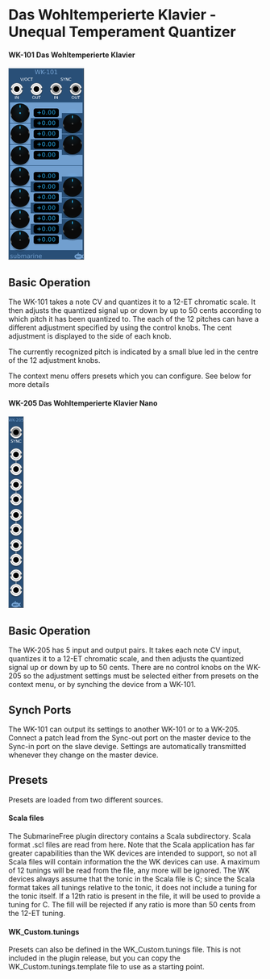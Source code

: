 # Das Wohltemperierte Klavier - Unequal Temperament Quantizer
#### WK-101 Das Wohltemperierte Klavier

![View of the Das Wohltemperierte Klavier](WK-101.png "Das Wohltemperierte Klavier")

## Basic Operation

The WK-101 takes a note CV and quantizes it to a 12-ET chromatic scale. It then adjusts the quantized signal up or down by up to 50 cents according to which pitch it has been quantized to. The each of the 12 pitches can have a different adjustment specified by using the control knobs. The cent adjustment is displayed to the side of each knob.

The currently recognized pitch is indicated by a small blue led in the centre of the 12 adjustment knobs.

The context menu offers presets which you can configure. See below for more details

#### WK-205 Das Wohltemperierte Klavier Nano

![View of the Das Wohltemperierte Klavier nano](WK-205.png "Das Wohltemperierte Klavier nano")

## Basic Operation

The WK-205 has 5 input and output pairs. It takes each note CV input, quantizes it to a 12-ET chromatic scale, and then adjusts the quantized signal up or down by up to 50 cents. There are no control knobs on the WK-205 so the adjustment settings must be selected either from presets on the context menu, or by synching the device from a WK-101.

## Synch Ports

The WK-101 can output its settings to another WK-101 or to a WK-205. Connect a patch lead from the Sync-out port on the master device to the Sync-in port on the slave devige. Settings are automatically transmitted whenever they change on the master device.

## Presets

Presets are loaded from two different sources. 

#### Scala files

The SubmarineFree plugin directory contains a Scala subdirectory. Scala format .scl files are read from here. Note that the Scala application has far greater capabilities than the WK devices are intended to support, so not all Scala files will contain information the the WK devices can use. A maximum of 12 tunings will be read from the file, any more will be ignored. The WK devices always assume that the tonic in the Scala file is C; since the Scala format takes all tunings relative to the tonic, it does not include a tuning for the tonic itself. If a 12th ratio is present in the file, it will be used to provide a tuning for C. The fill will be rejected if any ratio is more than 50 cents from the 12-ET tuning.

#### WK_Custom.tunings

Presets can also be defined in the WK_Custom.tunings file. This is not included in the plugin release, but you can copy the WK_Custom.tunings.template file to use as a starting point. 
